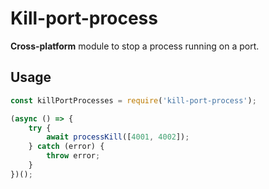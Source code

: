 # Kill-port-process

**Cross-platform** module to stop a process running on a port.

## Usage

```javascript
const killPortProcesses = require('kill-port-process');

(async () => {
	try {
		await processKill([4001, 4002]);
	} catch (error) {
		throw error;
	}
})();
```